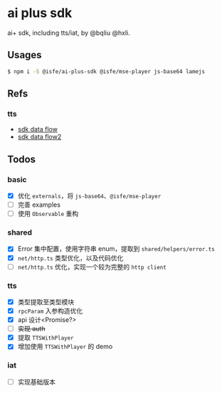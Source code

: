 # ai plus sdk

ai+ sdk, including tts/iat, by @bqliu @hxli.

## Usages

```bash
$ npm i -S @isfe/ai-plus-sdk @isfe/mse-player js-base64 lamejs
```

## Refs

### tts

- [sdk data flow](https://www.processon.com/diagraming/5dcbcec6e4b0e3a6348db16d)
- [sdk data flow2](https://www.processon.com/diagraming/5ddc7d57e4b07f8de341918d)

## Todos

### basic

- [x] 优化 `externals`，将 `js-base64`、`@isfe/mse-player`
- [ ] 完善 examples
- [ ] 使用 `Observable` 重构

### shared

- [x] Error 集中配置，使用字符串 enum，提取到 `shared/helpers/error.ts`
- [x] `net/http.ts` 类型优化，以及代码优化
- [ ] `net/http.ts` 优化，实现一个较为完整的 `http client`

### tts

- [x] 类型提取至类型模块
- [x] `rpcParam` 入参构造优化
- [x] api 设计<Promise?>
- [ ] <del>实现 auth</del>
- [x] 提取 `TTSWithPlayer`
- [x] 增加使用 `TTSWithPlayer` 的 demo

### iat

- [ ] 实现基础版本
